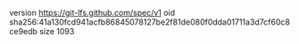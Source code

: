 version https://git-lfs.github.com/spec/v1
oid sha256:41a130fcd941acfb86845078127be2f81de080f0dda01711a3d7cf60c8ce9edb
size 1093
